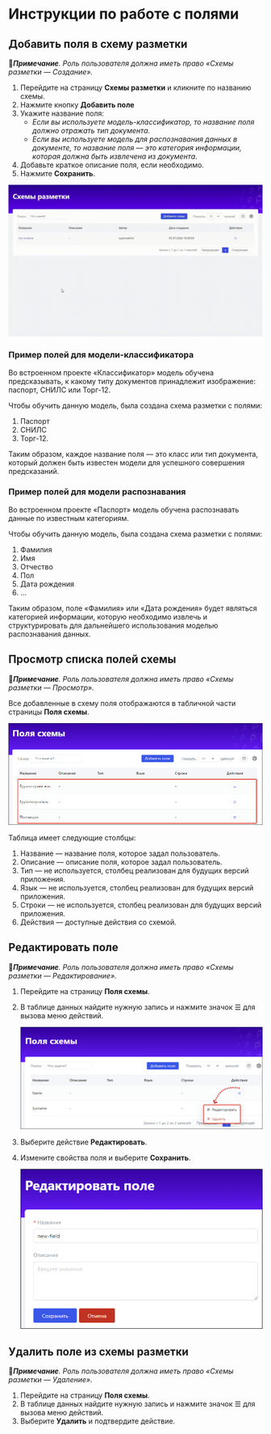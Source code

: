 # Инструкции по работе с полями

## Добавить поля в схему разметки

:large_blue_diamond:***Примечание**. Роль пользователя должна иметь право «Схемы разметки — Создание».*

1. Перейдите на страницу **Схемы разметки** и кликните по названию схемы.
1. Нажмите кнопку **Добавить поле**
1. Укажите название поля:
   * *Если вы используете модель-классификатор, то название поля должно отражать тип документа.*
   * *Если вы используете модель для распознавания данных в документе, то название поля — это категория информации, которая должна быть извлечена из документа.*
1. Добавьте краткое описание поля, если необходимо.
1. Нажмите **Сохранить**.

![](<../../../../.gitbook/assets1/primo-ai/user-guide/go-to-schema-fields.gif>)

### Пример полей для модели-классификатора

Во встроенном проекте «Классификатор» модель обучена предсказывать, к какому типу документов принадлежит изображение: паспорт, СНИЛС или Торг-12.

Чтобы обучить данную модель, была создана схема разметки с полями:
1. Паспорт
2. СНИЛС
3. Торг-12.

Таким образом, каждое название поля — это класс или тип документа, который должен быть известен модели для успешного совершения предсказаний.

### Пример полей для модели распознавания

Во встроенном проекте «Паспорт» модель обучена распознавать данные по известным категориям.

Чтобы обучить данную модель, была создана схема разметки с полями:
1. Фамилия
2. Имя
3. Отчество
4. Пол
5. Дата рождения
6. ...

Таким образом, поле «Фамилия» или «Дата рождения» будет являться категорией информации, которую необходимо извлечь и структурировать для дальнейшего использования моделью распознавания данных. 


## Просмотр списка полей схемы

:large_blue_diamond:***Примечание**. Роль пользователя должна иметь право «Схемы разметки — Просмотр».*

Все добавленные в схему поля отображаются в табличной части страницы **Поля схемы**.

![](<../../../../.gitbook/assets1/primo-ai/user-guide/scheme-fields-list.png>)

Таблица имеет следующие столбцы:
1. Название — название поля, которое задал пользователь.
2. Описание — описание поля, которое задал пользователь.
3. Тип — не используется, столбец реализован для будущих версий приложения.
4. Язык — не используется, столбец реализован для будущих версий приложения.
5. Строки — не используется, столбец реализован для будущих версий приложения.
6. Действия — доступные действия со схемой.

## Редактировать поле

:large_blue_diamond:***Примечание**. Роль пользователя должна иметь право «Схемы разметки — Редактирование».*

1. Перейдите на страницу **Поля схемы**.
1. В таблице данных найдите нужную запись и нажмите значок ☰ для вызова меню действий.

   ![](<../../../../.gitbook/assets1/primo-ai/user-guide/fields-actions.png>)

1. Выберите действие **Редактировать**.
1. Измените свойства поля и выберите **Сохранить**.

   ![](<../../../../.gitbook/assets1/primo-ai/user-guide/edit-field-form.png>)


## Удалить поле из схемы разметки

:large_blue_diamond:***Примечание**. Роль пользователя должна иметь право «Схемы разметки — Удаление».*

1. Перейдите на страницу **Поля схемы**.
1. В таблице данных найдите нужную запись и нажмите значок ☰ для вызова меню действий.
1. Выберите **Удалить** и подтвердите действие.
